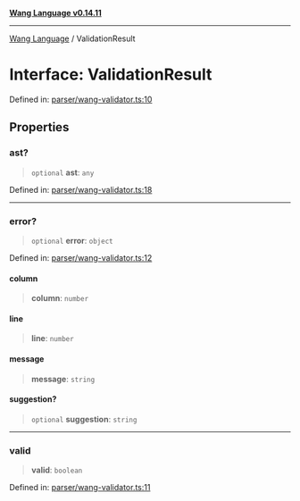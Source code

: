 [**Wang Language v0.14.11**](../README.md)

***

[Wang Language](../globals.md) / ValidationResult

# Interface: ValidationResult

Defined in: [parser/wang-validator.ts:10](https://github.com/artpar/wang/blob/9737d965513f58f6cbb8f8bc12f670e6d28ee0ae/src/parser/wang-validator.ts#L10)

## Properties

### ast?

> `optional` **ast**: `any`

Defined in: [parser/wang-validator.ts:18](https://github.com/artpar/wang/blob/9737d965513f58f6cbb8f8bc12f670e6d28ee0ae/src/parser/wang-validator.ts#L18)

***

### error?

> `optional` **error**: `object`

Defined in: [parser/wang-validator.ts:12](https://github.com/artpar/wang/blob/9737d965513f58f6cbb8f8bc12f670e6d28ee0ae/src/parser/wang-validator.ts#L12)

#### column

> **column**: `number`

#### line

> **line**: `number`

#### message

> **message**: `string`

#### suggestion?

> `optional` **suggestion**: `string`

***

### valid

> **valid**: `boolean`

Defined in: [parser/wang-validator.ts:11](https://github.com/artpar/wang/blob/9737d965513f58f6cbb8f8bc12f670e6d28ee0ae/src/parser/wang-validator.ts#L11)
